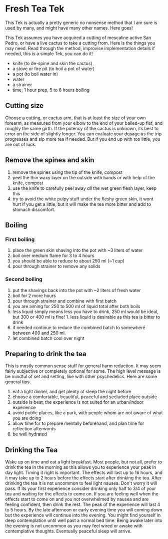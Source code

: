 # Fresh Tea Tek

This Tek is actually a pretty generic no nonsense method that I am sure is used by many, and might have many other names. Here goes!  

This Tek assumes you have acquired a cutting of mescaline active San Pedro, or have a live cactus to take a cutting from.  Here is the things you may need. Read through the method, improvise implementation details if needed, this is a simple Tek, you can do it!

* knife (to de-spine and skin the cactus)
* a stove or fire pit (to boil a pot of water)
* a pot (to boil water in)
* water
* a strainer
* time, 1 hour prep, 5 to 6 hours boiling

## Cutting size

Choose a cutting, or cactus arm, that is at least the size of your own forearm, as measured from your elbow to the end of your balled-up fist, and roughly the same girth. If the potency of the cactus is unknown, its best to error on the side of slightly longer.  You can evaluate your dosage as the trip progresses and sip more tea if needed. But if you end up with too little, you are out of luck.

## Remove the spines and skin

1. remove the spines using the tip of the knife, compost
1. peel the thin waxy layer on the outside with hands or with help of the knife, compost
1. use the knife to carefully peel away _all_ the wet green flesh layer, keep this
1. try to avoid the white pulpy stuff under the fleshy green skin, it wont hurt if you get a little, but it will make the tea more bitter and add to stomach discomfort. 


## Boiling

### First boiling

1. place the green skin shaving into the pot with ~3 liters of water
1. boil over medium flame for 3 to 4 hours
  1. you should be able to reduce to about 250 ml (~1 cup)
1. pour through strainer to remove any solids

### Second boiling

1. put the shavings back into the pot with ~2 liters of fresh water
1. boil for 2 more hours
1. pour through strainer and combine with first batch
1. you are aiming for 250 to 500 ml of liquid total after both boils
  1. less liquid simply means less you have to drink, 250 ml would be ideal, but 300 or 400 ml is fine!
    1. less liquid is desirable as this tea is bitter to drink
1. if needed continue to reduce the combined batch to somewhere between 400 and 250 ml.
1. let combined batch cool over night

## Preparing to drink the tea

This is mostly common sense stuff for general harm reduction. It may seem fairly subjective or completely optional for some. The high level message is be mindful of set and setting, like with other psychedelics. Here are some general tips.

1. eat a light dinner, and get plenty of sleep the night before
1. choose a comfortable, beautiful, peaceful and secluded place outside
  1. outside is best, the experience is not suited for an urban/indoor experience  
  1. avoid public places, like a park, with people whom are not aware of what you are doing
1. allow time for to prepare mentally beforehand, and plan time for reflection afterwords
1. be well hydrated

## Drinking the Tea

Wake up on time and eat a light breakfast. Most people, but not all, prefer to drink the tea in the morning as this allows you to experience your peak in day light. Timing it right is important. The effects will last up to 16 hours, and it may take up to 2 hours before the effects start after drinking the tea. After drinking the tea it is not uncommon to feel light nausea. Don't worry it will pass. If its your first experience consider drinking only half to 3/4 of your tea and waiting for the effects to come on. If you are feeling well when the effects start to come on and you not overwhelmed by nausea and are feeling confident, then drink the rest. The peak of the experience will last 4 to 5 hours. By the late afternoon or early evening time you will coming down but the experience will continue into the evening. You might find yourself in deep contemplation until well past a normal bed time. Being awake later into the evening is not uncommon as you may feel wired or awake with contemplative thoughts. Eventually peaceful sleep will arrive.
